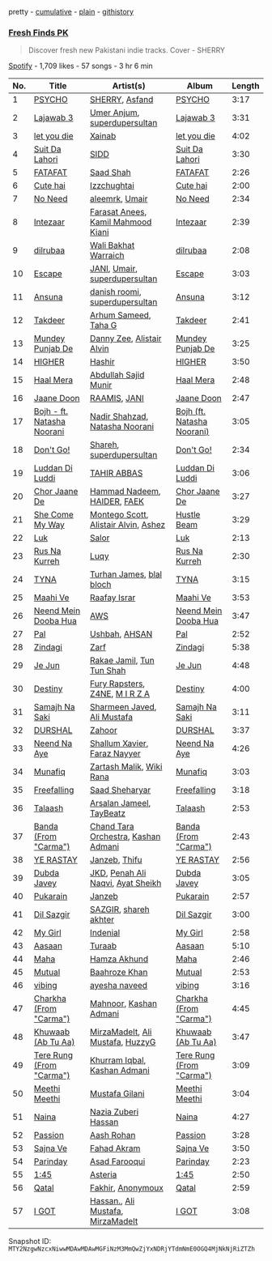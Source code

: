 pretty - [cumulative](/playlists/cumulative/37i9dQZF1DXd0Rasy4eR1v.md) - [plain](/playlists/plain/37i9dQZF1DXd0Rasy4eR1v) - [githistory](https://github.githistory.xyz/mackorone/spotify-playlist-archive/blob/main/playlists/plain/37i9dQZF1DXd0Rasy4eR1v)

### [Fresh Finds PK](https://open.spotify.com/playlist/37i9dQZF1DXd0Rasy4eR1v)

> Discover fresh new Pakistani indie tracks\. Cover \- SHERRY

[Spotify](https://open.spotify.com/user/spotify) - 1,709 likes - 57 songs - 3 hr 6 min

| No. | Title | Artist(s) | Album | Length |
|---|---|---|---|---|
| 1 | [PSYCHO](https://open.spotify.com/track/2R7k8UIcHPTz4OmcSlwgiL) | [SHERRY](https://open.spotify.com/artist/2jBLgixVIe3718HCpO4kE0), [Asfand](https://open.spotify.com/artist/5Dmma2b9AAtPyCfZ2tlTcX) | [PSYCHO](https://open.spotify.com/album/0RhHTJiFoQWyWIl03k8h3T) | 3:17 |
| 2 | [Lajawab 3](https://open.spotify.com/track/14VbVB1G54EqW1tZZkxiGM) | [Umer Anjum](https://open.spotify.com/artist/1mpkZnWbtXXPB5QitvCnMV), [superdupersultan](https://open.spotify.com/artist/04ENOEpTQgKEVWrvlHwdzN) | [Lajawab 3](https://open.spotify.com/album/6ryHAlWacas43u8JseY8LF) | 3:31 |
| 3 | [let you die](https://open.spotify.com/track/3CShLgFtZm6fBATsPOozj4) | [Xainab](https://open.spotify.com/artist/4BNNfDC7ThgGtyqzWmWO3h) | [let you die](https://open.spotify.com/album/17xTgliuV4JyltgL1MlLTR) | 4:02 |
| 4 | [Suit Da Lahori](https://open.spotify.com/track/1DCtn0Ketorb33T15aibQX) | [SIDD](https://open.spotify.com/artist/7ok3oCifQBgzKJtiL0z3DU) | [Suit Da Lahori](https://open.spotify.com/album/2piSMhe8zs7Ng1up3KRPf3) | 3:30 |
| 5 | [FATAFAT](https://open.spotify.com/track/2qrxjFWMbxRiq6rytnPfg2) | [Saad Shah](https://open.spotify.com/artist/2SWv5AV8zWOW6QAtzXmF3u) | [FATAFAT](https://open.spotify.com/album/1MkBtq5nT1eqdX8oMounNs) | 2:26 |
| 6 | [Cute hai](https://open.spotify.com/track/0rWwZhBXiXXmvGKPJKgE6f) | [Izzchughtai](https://open.spotify.com/artist/211ei6ZiUeBMIXUZGBaJ4S) | [Cute hai](https://open.spotify.com/album/3RYFuc4pHU4TcuW4F03lJF) | 2:00 |
| 7 | [No Need](https://open.spotify.com/track/4RFJxn4303SGvL3A5AlaJO) | [aleemrk](https://open.spotify.com/artist/384pA1WJO9B09gUcuIL2XP), [Umair](https://open.spotify.com/artist/1n6pjRJkTY5v8RtUCAv5pi) | [No Need](https://open.spotify.com/album/70I8PM8TxctVAZWKQ5jtuA) | 2:34 |
| 8 | [Intezaar](https://open.spotify.com/track/7mtFv7sJst6tUNFEYycB81) | [Farasat Anees](https://open.spotify.com/artist/05miC2ndfE3ZyZ7xCMnZzm), [Kamil Mahmood Kiani](https://open.spotify.com/artist/6KS7D3edmUKtWbWQ99KjY6) | [Intezaar](https://open.spotify.com/album/0iU1spYHEzzdlAW5Pftwdg) | 2:39 |
| 9 | [dilrubaa](https://open.spotify.com/track/1PfOAYwjTSYCskgSGdRfQw) | [Wali Bakhat Warraich](https://open.spotify.com/artist/0CyRAEk8Qp6zicASWIKPLo) | [dilrubaa](https://open.spotify.com/album/7soQBh3lLNgnLkb3FPskkB) | 2:08 |
| 10 | [Escape](https://open.spotify.com/track/0Y1ll42ecRE9UrLrJGngMl) | [JANI](https://open.spotify.com/artist/63L8XYlQRWRGlg1d4ujXDc), [Umair](https://open.spotify.com/artist/1n6pjRJkTY5v8RtUCAv5pi), [superdupersultan](https://open.spotify.com/artist/04ENOEpTQgKEVWrvlHwdzN) | [Escape](https://open.spotify.com/album/6rsYG9NMFCatJtfXxtNdai) | 3:03 |
| 11 | [Ansuna](https://open.spotify.com/track/180a4qjGZ7IOznuhXqJ9pG) | [danish roomi](https://open.spotify.com/artist/719laN9dZ4QG7Q2F2vOwcP), [superdupersultan](https://open.spotify.com/artist/04ENOEpTQgKEVWrvlHwdzN) | [Ansuna](https://open.spotify.com/album/1JoEwmyOerSFjFfDCgpFBT) | 3:12 |
| 12 | [Takdeer](https://open.spotify.com/track/6h2MVONzLYleH1vvn2zm3X) | [Arhum Sameed](https://open.spotify.com/artist/2AQtQ8Q2knILV9y6l8UIks), [Taha G](https://open.spotify.com/artist/4sqyi6AnMdNtF5H0UD1Nv5) | [Takdeer](https://open.spotify.com/album/3rnswJKF8lyKLxUY0Q4FCv) | 2:41 |
| 13 | [Mundey Punjab De](https://open.spotify.com/track/5vySfgc9sYweo3YCQa415d) | [Danny Zee](https://open.spotify.com/artist/70qZujn9S3knvDBUOJBYXP), [Alistair Alvin](https://open.spotify.com/artist/6oVcou7NADA31wfWBtZchF) | [Mundey Punjab De](https://open.spotify.com/album/1XDqbrnkW1koEm7e9oZeur) | 3:25 |
| 14 | [HIGHER](https://open.spotify.com/track/79a4ckgeaF222nlD9DSvfa) | [Hashir](https://open.spotify.com/artist/3daREed4KlrtvohgJjSkJr) | [HIGHER](https://open.spotify.com/album/2qFaKCnHLvtWxdK5g8aQ03) | 3:50 |
| 15 | [Haal Mera](https://open.spotify.com/track/1JCnY8ozMCff43ZAbCz3Pa) | [Abdullah Sajid Munir](https://open.spotify.com/artist/5TMJxcFV7qbMcahenIuLgv) | [Haal Mera](https://open.spotify.com/album/6AKXnb0ZfBbX3qH22ttQLa) | 2:48 |
| 16 | [Jaane Doon](https://open.spotify.com/track/1lXhq6EqfAQzadS9wOYpMe) | [RAAMIS](https://open.spotify.com/artist/004cRPgBOiWUUsu3mXXd1W), [JANI](https://open.spotify.com/artist/63L8XYlQRWRGlg1d4ujXDc) | [Jaane Doon](https://open.spotify.com/album/6ZRUft1aDOIjbBcWYWeFWL) | 2:47 |
| 17 | [Bojh \- ft\. Natasha Noorani](https://open.spotify.com/track/19I9bc9hj4GM043woRcFI5) | [Nadir Shahzad](https://open.spotify.com/artist/31POWkRUIfTWjL5QEmiGTS), [Natasha Noorani](https://open.spotify.com/artist/1nGL9DljVpkRcayU8Wi285) | [Bojh \(ft\. Natasha Noorani\)](https://open.spotify.com/album/0ESmkHAYpMsQuBf88vweMv) | 3:05 |
| 18 | [Don't Go!](https://open.spotify.com/track/53PojI6W8wAfR9sGRoPPsV) | [Shareh](https://open.spotify.com/artist/3y9g9xthZriyjyUu8ZeEHa), [superdupersultan](https://open.spotify.com/artist/04ENOEpTQgKEVWrvlHwdzN) | [Don't Go!](https://open.spotify.com/album/2qaRGiVzUpjwxmHqoLefvq) | 2:34 |
| 19 | [Luddan Di Luddi](https://open.spotify.com/track/7ma2ml1D0xCESz3HvhtE82) | [TAHIR ABBAS](https://open.spotify.com/artist/4mBS6YbM7OV0XNIfwxaOpX) | [Luddan Di Luddi](https://open.spotify.com/album/1bcRQchD5d54zHJcOXeZoe) | 3:06 |
| 20 | [Chor Jaane De](https://open.spotify.com/track/1JEZkpteozoccUQPIlswvf) | [Hammad Nadeem](https://open.spotify.com/artist/5VqjHYEOJkjgHabo2v4d73), [HAIDER](https://open.spotify.com/artist/5gET2xSxA2BxghUknqTTyy), [FAEK](https://open.spotify.com/artist/2gHFfQUX6RRaJaJJnh5xRf) | [Chor Jaane De](https://open.spotify.com/album/287NZJCiVHKoIibRx8fbtL) | 3:27 |
| 21 | [She Come My Way](https://open.spotify.com/track/3RL8dm448ANHnouj7ZaLAa) | [Montego Scott](https://open.spotify.com/artist/6gEIEXGVZWurndyX5KaRdf), [Alistair Alvin](https://open.spotify.com/artist/6oVcou7NADA31wfWBtZchF), [Ashez](https://open.spotify.com/artist/6qlB4oDA9wpmWVISLtep60) | [Hustle Beam](https://open.spotify.com/album/6sEQpGV3vHeuPli7y9rjWa) | 3:29 |
| 22 | [Luk](https://open.spotify.com/track/7Mtd5AHcDZvwKLsZDe9xYc) | [Salor](https://open.spotify.com/artist/5p1vtdUEsj50ZTBe9BuEGF) | [Luk](https://open.spotify.com/album/5hj7wJzSaKXfiVcuygJjNY) | 2:13 |
| 23 | [Rus Na Kurreh](https://open.spotify.com/track/4hmt5X9o0xWEjTn5QvhAsC) | [Luqy](https://open.spotify.com/artist/6gCmR66uSPKIUxQveeoWB3) | [Rus Na Kurreh](https://open.spotify.com/album/4hwZd1s2Y0nw4ci2KKt7xc) | 2:30 |
| 24 | [TYNA](https://open.spotify.com/track/7632ILFwchBOWGLhZHPf2i) | [Turhan James](https://open.spotify.com/artist/2ox32lGyYOobDvszKTITkP), [blal bloch](https://open.spotify.com/artist/2PKXVvqPC7pNaLWnDbr1RF) | [TYNA](https://open.spotify.com/album/49jQxPfniuUPAQi5ls1kvW) | 3:15 |
| 25 | [Maahi Ve](https://open.spotify.com/track/6FHFIIZoAgA9pdWXogiFIg) | [Raafay Israr](https://open.spotify.com/artist/53CSmkUOcrOUOwaDW0Eh57) | [Maahi Ve](https://open.spotify.com/album/0eUsBTcxte8LLaubHPfBJG) | 3:53 |
| 26 | [Neend Mein Dooba Hua](https://open.spotify.com/track/1RZzYiyQUk4jcEGrsU8XVZ) | [AWS](https://open.spotify.com/artist/7nrAq26Lk02OMFIFF8vHy3) | [Neend Mein Dooba Hua](https://open.spotify.com/album/5FLhI9hU0HFm0nvpJvxLQZ) | 3:47 |
| 27 | [Pal](https://open.spotify.com/track/3tI0Euz64BIr3kgDog50fD) | [Ushbah](https://open.spotify.com/artist/655QV8PO7Uw4h4a80ILziZ), [AHSAN](https://open.spotify.com/artist/74NqyFriwNs6QJWkJmGvYR) | [Pal](https://open.spotify.com/album/2JuLq3eGmmx1C9vW1DWjxY) | 2:52 |
| 28 | [Zindagi](https://open.spotify.com/track/6pHsSJ3iQ1DiUGJvoS15s5) | [Zarf](https://open.spotify.com/artist/4fSqNs8FTZsjKWLvfIGAtp) | [Zindagi](https://open.spotify.com/album/0vJEO1jBdWg5bUsIXL3i4q) | 5:38 |
| 29 | [Je Jun](https://open.spotify.com/track/7pRAk3IrK4JGFwp7KqZAot) | [Rakae Jamil](https://open.spotify.com/artist/68ruZNGwS6xFD7IOJYUZIa), [Tun Tun Shah](https://open.spotify.com/artist/5Bsdv5NacH5n4KuZxZ5Adh) | [Je Jun](https://open.spotify.com/album/5XYqCZ3fUWiR2ZKFDR8OqX) | 4:48 |
| 30 | [Destiny](https://open.spotify.com/track/6Zb1htTWhtrLwqHRWCHjeS) | [Fury Rapsters](https://open.spotify.com/artist/0D1OHCuWTi4UP2tkVWSsBd), [Z4NE](https://open.spotify.com/artist/2td2YE8f304mP6oNBip6dZ), [M I R Z A](https://open.spotify.com/artist/2GjdfcJM9zwBHZZY6DBhTJ) | [Destiny](https://open.spotify.com/album/2kxsCmoaTo3LFxhl2mtH3q) | 4:00 |
| 31 | [Samajh Na Saki](https://open.spotify.com/track/0mFo9Htd8FZYdvzTwoLsfy) | [Sharmeen Javed](https://open.spotify.com/artist/58BZTZbr9WYBP7EqIm5BaA), [Ali Mustafa](https://open.spotify.com/artist/7m3Ku1spjnnSy81lVQM0oN) | [Samajh Na Saki](https://open.spotify.com/album/4IlQZhjIe7XmRyM8Sc5MHi) | 3:11 |
| 32 | [DURSHAL](https://open.spotify.com/track/53FUtbZ1WVmcZmSe05xsRN) | [Zahoor](https://open.spotify.com/artist/3ghaUlIMSuUGOowj9wdUoD) | [DURSHAL](https://open.spotify.com/album/3MeJWRTJ1RY4PIs17zGXM7) | 3:37 |
| 33 | [Neend Na Aye](https://open.spotify.com/track/0RahyEN1JM9qSpHujApu52) | [Shallum Xavier](https://open.spotify.com/artist/53VyWi6j6NCicjDhiv3OMl), [Faraz Nayyer](https://open.spotify.com/artist/3sM6BUkQaey5yYQHOtihhc) | [Neend Na Aye](https://open.spotify.com/album/0thrU3pbiYjjk7jEWXhxbw) | 4:26 |
| 34 | [Munafiq](https://open.spotify.com/track/0CV2pj8p1NchkkyLLrZ5mc) | [Zartash Malik](https://open.spotify.com/artist/2e6CH3zue9uxcLyycQWGn3), [Wiki Rana](https://open.spotify.com/artist/2PCIVh75spFLjQnqxqt18A) | [Munafiq](https://open.spotify.com/album/6BiKdvT6Tt8BLo83PxQFlU) | 3:03 |
| 35 | [Freefalling](https://open.spotify.com/track/4JdpOXDKy1AvmHdP1r8k4Z) | [Saad Sheharyar](https://open.spotify.com/artist/4O4kBNNG4Rq0LeV86uLZVE) | [Freefalling](https://open.spotify.com/album/0dUjGIyIuEz7bmDyop9pit) | 3:18 |
| 36 | [Talaash](https://open.spotify.com/track/0fCHOnp7GqXqb5a3vMjAx9) | [Arsalan Jameel](https://open.spotify.com/artist/1dLLjbEmUtLjDDLtuFOsTK), [TayBeatz](https://open.spotify.com/artist/2MW4aCBU4hTav3t1z11LxG) | [Talaash](https://open.spotify.com/album/2UAR4qDnr2rXEVaPAeo8iN) | 2:53 |
| 37 | [Banda \(From "Carma"\)](https://open.spotify.com/track/0KXyy5b23LCZXkxfAEy9ZT) | [Chand Tara Orchestra](https://open.spotify.com/artist/4l3l1A9UpJVYOYvZUIUCqs), [Kashan Admani](https://open.spotify.com/artist/2MNgnCdZlDyxEfoTRQNEGE) | [Banda \(From "Carma"\)](https://open.spotify.com/album/1jH27WVGl7JvSbrEIRC2rA) | 2:43 |
| 38 | [YE RASTAY](https://open.spotify.com/track/2qJ6J2Ru9byAZfx1UjsHMq) | [Janzeb](https://open.spotify.com/artist/6Ai2BAxdIRJMpZVzJwVqHx), [Thifu](https://open.spotify.com/artist/4oifgkCrjr6UzkZItzewvg) | [YE RASTAY](https://open.spotify.com/album/08P0XM29997pLiuEdNBiN1) | 2:56 |
| 39 | [Dubda Javey](https://open.spotify.com/track/54NwjhQVTDccy4n5YeXEbT) | [JKD](https://open.spotify.com/artist/59gC5IJNSC7Snc2e6Qb8NI), [Penah Ali Naqvi](https://open.spotify.com/artist/6U2yzaGsksIB8fYXIyKYCg), [Ayat Sheikh](https://open.spotify.com/artist/2JgPpsu0chB1prMaDM6CeI) | [Dubda Javey](https://open.spotify.com/album/5RzkYcNsjttiA3Ip10bwkF) | 3:05 |
| 40 | [Pukarain](https://open.spotify.com/track/7vPQb27HrAQS9UhS62Fk1c) | [Janzeb](https://open.spotify.com/artist/6Ai2BAxdIRJMpZVzJwVqHx) | [Pukarain](https://open.spotify.com/album/0WAxomMlmEaMpkevGdZID1) | 2:57 |
| 41 | [Dil Sazgir](https://open.spotify.com/track/0UBDx9JoXsTU7YnZd69fGp) | [SAZGIR](https://open.spotify.com/artist/2oAG6MjavkOWhvC97uf212), [shareh akhter](https://open.spotify.com/artist/6ACzq12KdmE8a6vcdI2JLW) | [Dil Sazgir](https://open.spotify.com/album/7GUUHiRvdf9KARLrVNM4aO) | 3:00 |
| 42 | [My Girl](https://open.spotify.com/track/78rrmVB3rXNsIxgDv0gR4E) | [Indenial](https://open.spotify.com/artist/0Kkzb2tJCXTUuVMkI3MyJC) | [My Girl](https://open.spotify.com/album/0OyYh0ucDJfqL972g3YT3a) | 2:58 |
| 43 | [Aasaan](https://open.spotify.com/track/6e9sCpW3AhBa2GvhYgiVLM) | [Turaab](https://open.spotify.com/artist/64Or1q5UDgq189fmuBe42s) | [Aasaan](https://open.spotify.com/album/702eYfpcrrLD4PSeziFenT) | 5:10 |
| 44 | [Maha](https://open.spotify.com/track/1XFOIN2mXYg4uP7bRPSzmf) | [Hamza Akhund](https://open.spotify.com/artist/4jQFSxnugMPz4S9sB88Oiq) | [Maha](https://open.spotify.com/album/6YpSP46IebQ0jQvG5aHlBB) | 2:46 |
| 45 | [Mutual](https://open.spotify.com/track/6OIHXz9wJ4i1lfHqDDydUe) | [Baahroze Khan](https://open.spotify.com/artist/3IfzoE3qAdvZav4YyT0GpJ) | [Mutual](https://open.spotify.com/album/0ZuFfW6ZmqAtHijoN21Dpc) | 2:53 |
| 46 | [vibing](https://open.spotify.com/track/1YnMJSTIyDiaRn7UyE7J8h) | [ayesha naveed](https://open.spotify.com/artist/5HUjA19upa0ZowocK0rXL3) | [vibing](https://open.spotify.com/album/3t3pFSeBrCNK85dx9YLaSw) | 3:16 |
| 47 | [Charkha \(From "Carma"\)](https://open.spotify.com/track/4UWdomJAqEdEOuf60jFKQH) | [Mahnoor](https://open.spotify.com/artist/1xhmMLxattSaN3nXGnd3wC), [Kashan Admani](https://open.spotify.com/artist/2MNgnCdZlDyxEfoTRQNEGE) | [Charkha \(From "Carma"\)](https://open.spotify.com/album/1SfgTzgkyi9LlSgvRHtHDz) | 4:45 |
| 48 | [Khuwaab \(Ab Tu Aa\)](https://open.spotify.com/track/2nbXs9YYecCKDs35bUE9KE) | [MirzaMadeIt](https://open.spotify.com/artist/6d9IaLldPA07e9kAPHfSnK), [Ali Mustafa](https://open.spotify.com/artist/0NiK69KvCF6g9enPy7T3Tp), [HuzzyG](https://open.spotify.com/artist/3WGV3u2uJE2f5ydKGkaDwB) | [Khuwaab \(Ab Tu Aa\)](https://open.spotify.com/album/0UAnHalQqpkkXCeaO379UY) | 3:47 |
| 49 | [Tere Rung \(From "Carma"\)](https://open.spotify.com/track/3fgpqRxG6DjhoFtIsX8JAY) | [Khurram Iqbal](https://open.spotify.com/artist/0MLY7M4cZxMdQ99ByHSUdK), [Kashan Admani](https://open.spotify.com/artist/2MNgnCdZlDyxEfoTRQNEGE) | [Tere Rung \(From "Carma"\)](https://open.spotify.com/album/74cxAmaNyBSORYYMDQexbt) | 3:09 |
| 50 | [Meethi Meethi](https://open.spotify.com/track/3tc0M2Ium1J6P9Dp1dWJcU) | [Mustafa Gilani](https://open.spotify.com/artist/5WPSznCYzwlcGfoYtKdClw) | [Meethi Meethi](https://open.spotify.com/album/73W1IHeZEtf7RZYvWuqMW4) | 3:04 |
| 51 | [Naina](https://open.spotify.com/track/2b4cSoMHmgJIQf2WN2mksw) | [Nazia Zuberi Hassan](https://open.spotify.com/artist/2PIlFo5GY1SrkMWAqK6JpS) | [Naina](https://open.spotify.com/album/75qGq8nYP4wBZtYlusYkFd) | 4:27 |
| 52 | [Passion](https://open.spotify.com/track/6ZVmg0Nhfziqb5SDpbzlZo) | [Aash Rohan](https://open.spotify.com/artist/51KCTzPrYvC62BSQ8AZEvA) | [Passion](https://open.spotify.com/album/3kFNX5wRXckkjDpBqbHyIf) | 3:28 |
| 53 | [Sajna Ve](https://open.spotify.com/track/5NDDRbeM0wNvYkhz5tGIJ9) | [Fahad Akram](https://open.spotify.com/artist/2bXsl9z1Jrby3by1GEhxxO) | [Sajna Ve](https://open.spotify.com/album/5G8WRJvg1XDTgt2NGwPLDG) | 3:50 |
| 54 | [Parinday](https://open.spotify.com/track/2SpdhtlIioMnIvtB5QHtoC) | [Asad Farooqui](https://open.spotify.com/artist/0OkmwgWURKfXosyChuo9Kj) | [Parinday](https://open.spotify.com/album/2pzGbUC9jJnTKusb2Xmws7) | 2:23 |
| 55 | [1:45](https://open.spotify.com/track/0nzvUvlhV3TpnFUb5biA2d) | [Asteria](https://open.spotify.com/artist/4HVl77LX9pZNZBPH0Le6EJ) | [1:45](https://open.spotify.com/album/3hjYdbmaChOETpqlswaWfT) | 2:50 |
| 56 | [Qatal](https://open.spotify.com/track/04e5jnr9ki1EpPrpSAMZlb) | [Fakhir](https://open.spotify.com/artist/6sj44MvRiCuGsA5Ph4wdOM), [Anonymoux](https://open.spotify.com/artist/4HBodn8r0T8FcmBjubMDsM) | [Qatal](https://open.spotify.com/album/2iq7jparklAuQl7D5DnLLt) | 2:59 |
| 57 | [I GOT](https://open.spotify.com/track/0yNA35paVnZseB7kpp3iO7) | [Hassan.](https://open.spotify.com/artist/6dxicpXbkI5BGxvrNjjaoD), [Ali Mustafa](https://open.spotify.com/artist/0NiK69KvCF6g9enPy7T3Tp), [MirzaMadeIt](https://open.spotify.com/artist/6d9IaLldPA07e9kAPHfSnK) | [I GOT](https://open.spotify.com/album/7lQpz3FGYCSpgisChhgmPu) | 3:08 |

Snapshot ID: `MTY2NzgwNzcxNiwwMDAwMDAwMGFiNzM3MmQwZjYxNDRjYTdmNmE0OGQ4MjNkNjRiZTZh`
